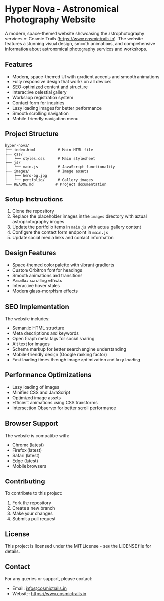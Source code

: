 # Hyper Nova - Astronomical Photography Website

A modern, space-themed website showcasing the astrophotography services of Cosmic Trails (https://www.cosmictrails.in). The website features a stunning visual design, smooth animations, and comprehensive information about astronomical photography services and workshops.

## Features

- Modern, space-themed UI with gradient accents and smooth animations
- Fully responsive design that works on all devices
- SEO-optimized content and structure
- Interactive celestial gallery
- Workshop registration system
- Contact form for inquiries
- Lazy loading images for better performance
- Smooth scrolling navigation
- Mobile-friendly navigation menu

## Project Structure

```
hyper-nova/
├── index.html          # Main HTML file
├── css/
│   └── styles.css      # Main stylesheet
├── js/
│   └── main.js         # JavaScript functionality
├── images/             # Image assets
│   ├── hero-bg.jpg
│   └── portfolio/      # Gallery images
└── README.md          # Project documentation
```

## Setup Instructions

1. Clone the repository
2. Replace the placeholder images in the `images` directory with actual astrophotography images
3. Update the portfolio items in `main.js` with actual gallery content
4. Configure the contact form endpoint in `main.js`
5. Update social media links and contact information

## Design Features

- Space-themed color palette with vibrant gradients
- Custom Orbitron font for headings
- Smooth animations and transitions
- Parallax scrolling effects
- Interactive hover states
- Modern glass-morphism effects

## SEO Implementation

The website includes:
- Semantic HTML structure
- Meta descriptions and keywords
- Open Graph meta tags for social sharing
- Alt text for images
- Schema markup for better search engine understanding
- Mobile-friendly design (Google ranking factor)
- Fast loading times through image optimization and lazy loading

## Performance Optimizations

- Lazy loading of images
- Minified CSS and JavaScript
- Optimized image assets
- Efficient animations using CSS transforms
- Intersection Observer for better scroll performance

## Browser Support

The website is compatible with:
- Chrome (latest)
- Firefox (latest)
- Safari (latest)
- Edge (latest)
- Mobile browsers

## Contributing

To contribute to this project:
1. Fork the repository
2. Create a new branch
3. Make your changes
4. Submit a pull request

## License

This project is licensed under the MIT License - see the LICENSE file for details.

## Contact

For any queries or support, please contact:
- Email: info@cosmictrails.in
- Website: https://www.cosmictrails.in
